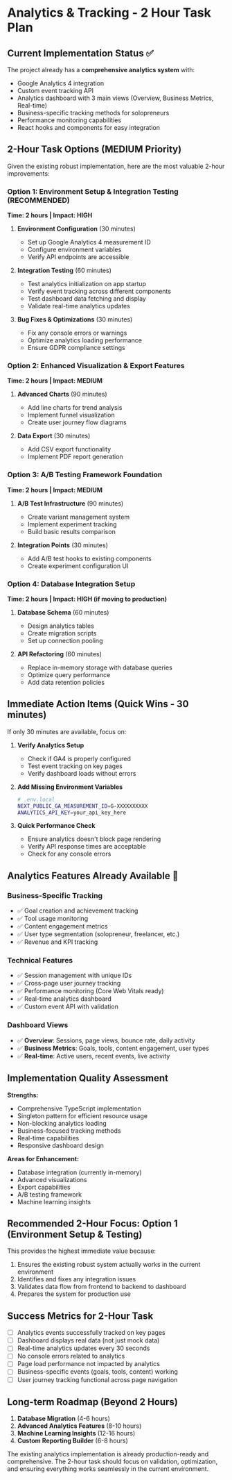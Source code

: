 # Analytics & Tracking - 2 Hour Task Plan

## Current Implementation Status ✅

The project already has a **comprehensive analytics system** with:
- Google Analytics 4 integration
- Custom event tracking API
- Analytics dashboard with 3 main views (Overview, Business Metrics, Real-time)
- Business-specific tracking methods for solopreneurs
- Performance monitoring capabilities
- React hooks and components for easy integration

## 2-Hour Task Options (MEDIUM Priority)

Given the existing robust implementation, here are the most valuable 2-hour improvements:

### Option 1: Environment Setup & Integration Testing (RECOMMENDED)
**Time: 2 hours | Impact: HIGH**

1. **Environment Configuration** (30 minutes)
   - Set up Google Analytics 4 measurement ID
   - Configure environment variables
   - Verify API endpoints are accessible

2. **Integration Testing** (60 minutes)
   - Test analytics initialization on app startup
   - Verify event tracking across different components
   - Test dashboard data fetching and display
   - Validate real-time analytics updates

3. **Bug Fixes & Optimizations** (30 minutes)
   - Fix any console errors or warnings
   - Optimize analytics loading performance
   - Ensure GDPR compliance settings

### Option 2: Enhanced Visualization & Export Features
**Time: 2 hours | Impact: MEDIUM**

1. **Advanced Charts** (90 minutes)
   - Add line charts for trend analysis
   - Implement funnel visualization
   - Create user journey flow diagrams

2. **Data Export** (30 minutes)
   - Add CSV export functionality
   - Implement PDF report generation

### Option 3: A/B Testing Framework Foundation
**Time: 2 hours | Impact: MEDIUM**

1. **A/B Test Infrastructure** (90 minutes)
   - Create variant management system
   - Implement experiment tracking
   - Build basic results comparison

2. **Integration Points** (30 minutes)
   - Add A/B test hooks to existing components
   - Create experiment configuration UI

### Option 4: Database Integration Setup
**Time: 2 hours | Impact: HIGH (if moving to production)**

1. **Database Schema** (60 minutes)
   - Design analytics tables
   - Create migration scripts
   - Set up connection pooling

2. **API Refactoring** (60 minutes)
   - Replace in-memory storage with database queries
   - Optimize query performance
   - Add data retention policies

## Immediate Action Items (Quick Wins - 30 minutes)

If only 30 minutes are available, focus on:

1. **Verify Analytics Setup**
   - Check if GA4 is properly configured
   - Test event tracking on key pages
   - Verify dashboard loads without errors

2. **Add Missing Environment Variables**
   ```bash
   # .env.local
   NEXT_PUBLIC_GA_MEASUREMENT_ID=G-XXXXXXXXXX
   ANALYTICS_API_KEY=your_api_key_here
   ```

3. **Quick Performance Check**
   - Ensure analytics doesn't block page rendering
   - Verify API response times are acceptable
   - Check for any console errors

## Analytics Features Already Available 🎯

### Business-Specific Tracking
- ✅ Goal creation and achievement tracking
- ✅ Tool usage monitoring
- ✅ Content engagement metrics
- ✅ User type segmentation (solopreneur, freelancer, etc.)
- ✅ Revenue and KPI tracking

### Technical Features
- ✅ Session management with unique IDs
- ✅ Cross-page user journey tracking
- ✅ Performance monitoring (Core Web Vitals ready)
- ✅ Real-time analytics dashboard
- ✅ Custom event API with validation

### Dashboard Views
- ✅ **Overview**: Sessions, page views, bounce rate, daily activity
- ✅ **Business Metrics**: Goals, tools, content engagement, user types
- ✅ **Real-time**: Active users, recent events, live activity

## Implementation Quality Assessment

**Strengths:**
- Comprehensive TypeScript implementation
- Singleton pattern for efficient resource usage
- Non-blocking analytics loading
- Business-focused tracking methods
- Real-time capabilities
- Responsive dashboard design

**Areas for Enhancement:**
- Database integration (currently in-memory)
- Advanced visualizations
- Export capabilities
- A/B testing framework
- Machine learning insights

## Recommended 2-Hour Focus: Option 1 (Environment Setup & Testing)

This provides the highest immediate value because:
1. Ensures the existing robust system actually works in the current environment
2. Identifies and fixes any integration issues
3. Validates data flow from frontend to backend to dashboard
4. Prepares the system for production use

## Success Metrics for 2-Hour Task

- [ ] Analytics events successfully tracked on key pages
- [ ] Dashboard displays real data (not just mock data)
- [ ] Real-time analytics updates every 30 seconds
- [ ] No console errors related to analytics
- [ ] Page load performance not impacted by analytics
- [ ] Business-specific events (goals, tools, content) working
- [ ] User journey tracking functional across page navigation

## Long-term Roadmap (Beyond 2 Hours)

1. **Database Migration** (4-6 hours)
2. **Advanced Analytics Features** (8-10 hours)
3. **Machine Learning Insights** (12-16 hours)
4. **Custom Reporting Builder** (6-8 hours)

The existing analytics implementation is already production-ready and comprehensive. The 2-hour task should focus on validation, optimization, and ensuring everything works seamlessly in the current environment.
